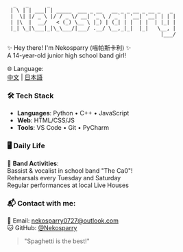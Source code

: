       _   _      _                                         
     | \ | | ___| | _____  ___ _ __   __ _ _ __ _ __ _   _ 
     |  \| |/ _ \ |/ / _ \/ __| '_ \ / _` | '__| '__| | | |
     | |\  |  __/   < (_) \__ \ |_) | (_| | |  | |  | |_| |
     |_| \_|\___|_|\_\___/|___/ .__/ \__,_|_|  |_|   \__, |
                                                      |___/ 

✨ Hey there! I'm Nekosparry (喵帕斯卡利) ✨  
A 14-year-old junior high school band girl!

🌐 Language:  
[中文](README_ZH.md) | [日本語](README_JA.md)

### 🛠️ Tech Stack
- **Languages**: Python • C++ • JavaScript
- **Web**: HTML/CSS/JS
- **Tools**: VS Code • Git • PyCharm

### 🖥 Daily Life
🎤 **Band Activities**:  
Bassist & vocalist in school band "The Ca0"!  
Rehearsals every Tuesday and Saturday  
Regular performances at local Live Houses

### 📬 Contact with me:  
📧 Email: [nekosparry0727@outlook.com](mailto:nekosparry0727@outlook.com)  
🐱 GitHub: [@Nekosparry](https://github.com/HTML0727)

> "Spaghetti is the best!"
